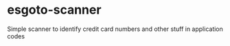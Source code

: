 # esgoto-scanner
Simple scanner to identify credit card numbers and other stuff in application codes